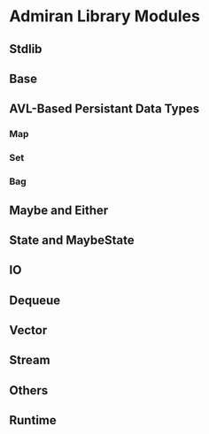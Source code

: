 # Admiran Library Modules

## Stdlib

## Base

## AVL-Based Persistant Data Types

### Map

### Set

### Bag

## Maybe and Either

## State and MaybeState

## IO

## Dequeue

## Vector

## Stream

## Others

## Runtime
